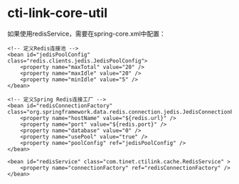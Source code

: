 # cti-link-core-util


如果使用redisService，需要在spring-core.xml中配置：

	<!-- 定义Redis连接池 -->
	<bean id="jedisPoolConfig" class="redis.clients.jedis.JedisPoolConfig">
		<property name="maxTotal" value="20" />
		<property name="maxIdle" value="20" />
		<property name="minIdle" value="5" />
	</bean>

	<!-- 定义Spring Redis连接工厂 -->
	<bean id="redisConnectionFactory" class="org.springframework.data.redis.connection.jedis.JedisConnectionFactory">
		<property name="hostName" value="${redis.url}" />
		<property name="port" value="${redis.port}" />
		<property name="database" value="0" />
		<property name="usePool" value="true" />
		<property name="poolConfig" ref="jedisPoolConfig" />
	</bean>

	<bean id="redisService" class="com.tinet.ctilink.cache.RedisService" >
		<property name="connectionFactory" ref="redisConnectionFactory" />
	</bean>
